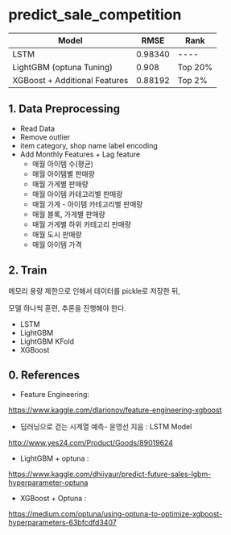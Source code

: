 # predict_sale_competition

|Model |RMSE | Rank|
|---|---|--- |
|LSTM| 0.98340| ----
|LightGBM (optuna Tuning)|0.908 |Top 20%
|XGBoost + Additional Features | 0.88192| Top 2%|


## 1. Data Preprocessing
  * Read Data
  * Remove outlier
  * item category, shop name label encoding
  * Add Monthly Features + Lag feature
    * 매월 아이템 수(평균)
    * 매월 아이템별 판매량
    * 매월 가게별 판매량
    * 매월 아이템 카테고리별 판매량
    * 매월 가게 - 아이템 카테고리별 판매량
    * 매월 블록, 가게별 판매량
    * 매월 가게별 하위 카테고리 판매량
    * 매월 도시 판매량
    * 매월 아이템 가격
  
## 2. Train
메모리 용량 제한으로 인해서 데이터를 pickle로 저장한 뒤, 

모델 하나씩 훈련, 추론을 진행해야 한다. 

* LSTM
* LightGBM
* LightGBM KFold
* XGBoost

## 0. References

* Feature Engineering: 

https://www.kaggle.com/dlarionov/feature-engineering-xgboost

* 딥러닝으로 걷는 시계열 예측- 윤영선 지음 : LSTM Model 

http://www.yes24.com/Product/Goods/89019624

* LightGBM + optuna :

https://www.kaggle.com/dhiiyaur/predict-future-sales-lgbm-hyperparameter-optuna

* XGBoost + Optuna :

https://medium.com/optuna/using-optuna-to-optimize-xgboost-hyperparameters-63bfcdfd3407

